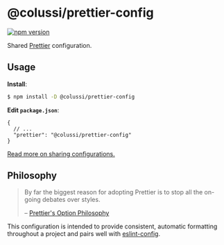 # @colussi/prettier-config

[![npm version](https://badge.fury.io/js/%40colussi%2Fprettier-config.svg)](https://badge.fury.io/js/%40colussi%2Fprettier-config)

Shared [Prettier](https://prettier.io) configuration.

## Usage

**Install**:

```sh
$ npm install -D @colussi/prettier-config
```

**Edit `package.json`**:

```jsonc
{
  // ...
  "prettier": "@colussi/prettier-config"
}
```

[Read more on sharing configurations.](https://prettier.io/docs/en/configuration.html#sharing-configurations)

## Philosophy

> By far the biggest reason for adopting Prettier is to stop all the on-going debates over styles.
>
> – [Prettier's Option Philosophy](https://prettier.io/docs/en/option-philosophy.html)

This configuration is intended to provide consistent, automatic formatting throughout a project and pairs well with [eslint-config](https://github.com/JonatanColussi/eslint-config).
